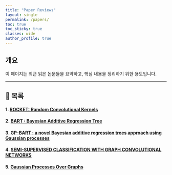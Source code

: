 ```yaml
---
title: "Paper Reviews"
layout: single
permalink: /papers/
toc: true
toc_sticky: true
classes: wide
author_profile: true
---
```


## 개요

이 페이지는 최근 읽은 논문들을 요약하고, 핵심 내용을 정리하기 위한 용도입니다.

---

## 📄 목록

#### 1. [ROCKET: Random Convolutional Kernels](/rocket/)

#### 2. [BART : Bayesian Additive Regression Tree](/bart/)

#### 3. [GP-BART : a novel Bayesian additive regression trees approach using Gaussian processes](/gp-bart/)

#### 4. [SEMI-SUPERVISED CLASSIFICATION WITH GRAPH CONVOLUTIONAL NETWORKS](/gcn/)

#### 5. [Gaussian Processes Over Graphs](/gpg/)

